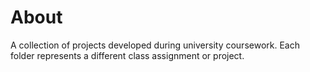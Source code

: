 # About

A collection of projects developed during university coursework.
Each folder represents a different class assignment or project.
